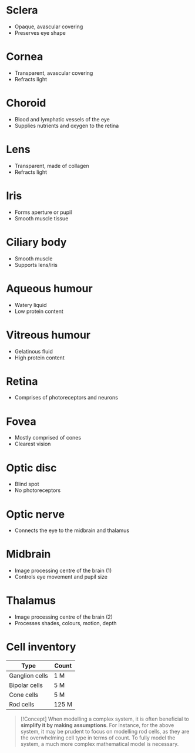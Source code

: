 # Sclera
- Opaque, avascular covering
- Preserves eye shape

# Cornea
- Transparent, avascular covering
- Refracts light

# Choroid
- Blood and lymphatic vessels of the eye
- Supplies nutrients and oxygen to the retina

# Lens
- Transparent, made of collagen
- Refracts light

# Iris
- Forms aperture or pupil
- Smooth muscle tissue

# Ciliary body
- Smooth muscle
- Supports lens/iris

# Aqueous humour
- Watery liquid
- Low protein content

# Vitreous humour
- Gelatinous fluid
- High protein content

# Retina
- Comprises of photoreceptors and neurons

# Fovea
- Mostly comprised of cones
- Clearest vision

# Optic disc
- Blind spot
- No photoreceptors

# Optic nerve
- Connects the eye to the midbrain and thalamus

# Midbrain
- Image processing centre of the brain (1)
- Controls eye movement and pupil size

# Thalamus
- Image processing centre of the brain (2)
- Processes shades, colours, motion, depth

# Cell inventory

| Type           | Count |
| -------------- | ----- |
| Ganglion cells | 1 M   |
| Bipolar cells  | 5 M   |
| Cone cells     | 5 M   |
| Rod cells      | 125 M |

>[!Concept]
> When modelling a complex system, it is often beneficial to **simplify it by making assumptions**.
> For instance, for the above system, it may be prudent to focus on modelling rod cells, as they are the overwhelming cell type in terms of count.
> To fully model the system, a much more complex mathematical model is necessary.

